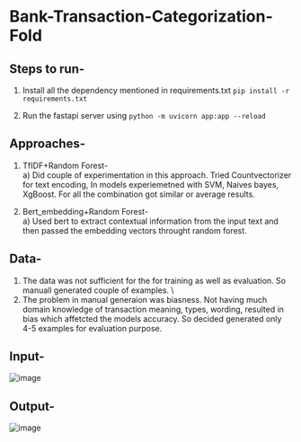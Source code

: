 # Bank-Transaction-Categorization-Fold

## Steps to run- 
1. Install all the dependency mentioned in requirements.txt  `pip install -r requirements.txt`
2) Run the fastapi server using  `python -m uvicorn app:app --reload`

## Approaches-
1) TfIDF+Random Forest- \
      a) Did couple of experimentation in this approach. Tried Countvectorizer for text encoding, In models experiemetned with SVM, Naives bayes, XgBoost. For all the combination got similar or average results. 

2) Bert_embedding+Random Forest- \
      a) Used bert to extract contextual information from the input text and then passed the embedding vectors throught random forest.

## Data-
1) The data was not sufficient for the for training as well as evaluation. So manuall generated couple of examples. \
2)  The problem in manual generaion was biasness. Not having much domain knowledge of transaction meaning, types, wording, resulted in bias which affetcted the models accuracy. So decided generated only 4-5 examples for evaluation purpose.
## Input- 
![image](https://github.com/Pranav082001/Bank-Transaction-Categorization-Fold/assets/66110778/6e50ec20-00b1-42dd-9ab3-47b9346e5369)

## Output-
![image](https://github.com/Pranav082001/Bank-Transaction-Categorization-Fold/assets/66110778/bf27828c-9638-4c45-aa2e-54db854689a0)

